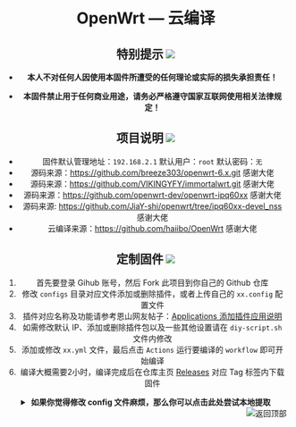 <div align="center">
<h1>OpenWrt — 云编译</h1>

## 特别提示 [![](https://img.shields.io/badge/-个人免责声明-FFFFFF.svg)](#特别提示-)

- **本人不对任何人因使用本固件所遭受的任何理论或实际的损失承担责任！**

- **本固件禁止用于任何商业用途，请务必严格遵守国家互联网使用相关法律规定！**

## 项目说明 [![](https://img.shields.io/badge/-项目基本介绍-FFFFFF.svg)](#项目说明-)
- 固件默认管理地址：`192.168.2.1` 默认用户：`root` 默认密码：`无`
- 源码来源：https://github.com/breeze303/openwrt-6.x.git 感谢大佬
- 源码来源：https://github.com/VIKINGYFY/immortalwrt.git 感谢大佬
- 源码来源：https://github.com/openwrt-dev/openwrt-ipq60xx 感谢大佬
- 源码来源: https://github.com/JiaY-shi/openwrt/tree/ipq60xx-devel_nss 感谢大佬
- 云编译来源：https://github.com/haiibo/OpenWrt 感谢大佬

## 定制固件 [![](https://img.shields.io/badge/-项目基本编译教程-FFFFFF.svg)](#定制固件-)
1. 首先要登录 Gihub 账号，然后 Fork 此项目到你自己的 Github 仓库
2. 修改 `configs` 目录对应文件添加或删除插件，或者上传自己的 `xx.config` 配置文件
3. 插件对应名称及功能请参考恩山网友帖子：[Applications 添加插件应用说明](https://www.right.com.cn/forum/thread-3682029-1-1.html)
4. 如需修改默认 IP、添加或删除插件包以及一些其他设置请在 `diy-script.sh` 文件内修改
5. 添加或修改 `xx.yml` 文件，最后点击 `Actions` 运行要编译的 `workflow` 即可开始编译
6. 编译大概需要2小时，编译完成后在仓库主页 [Releases](https://github.com/laipeng668/openwrt-ci-breeze303/releases) 对应 Tag 标签内下载固件
<details>
<summary><b>&nbsp;如果你觉得修改 config 文件麻烦，那么你可以点击此处尝试本地提取</b></summary>

1. 首先装好 Linux 系统，推荐 Debian 11 或 Ubuntu LTS

2. 安装编译依赖环境

   ```bash
   sudo apt update -y
   sudo apt full-upgrade -y
   sudo apt install -y ack antlr3 asciidoc autoconf automake autopoint binutils bison build-essential \
   bzip2 ccache cmake cpio curl device-tree-compiler fastjar flex gawk gettext gcc-multilib g++-multilib \
   git gperf haveged help2man intltool libc6-dev-i386 libelf-dev libglib2.0-dev libgmp3-dev libltdl-dev \
   libmpc-dev libmpfr-dev libncurses5-dev libncursesw5-dev libreadline-dev libssl-dev libtool lrzsz \
   mkisofs msmtp nano ninja-build p7zip p7zip-full patch pkgconf python2.7 python3 python3-pyelftools \
   libpython3-dev qemu-utils rsync scons squashfs-tools subversion swig texinfo uglifyjs upx-ucl unzip \
   vim wget xmlto xxd zlib1g-dev
   ```

3. 下载源代码，更新 feeds 并安装到本地

   ```bash
   git clone https://github.com/coolsnowwolf/lede
   cd lede
   ./scripts/feeds update -a
   ./scripts/feeds install -a
   ```

4. 复制 diy-script.sh 文件内所有内容到命令行，添加自定义插件和自定义设置

5. 命令行输入 `make menuconfig` 选择配置，选好配置后导出差异部分到 seed.config 文件

   ```bash
   make defconfig
   ./scripts/diffconfig.sh > seed.config
   ```

7. 命令行输入 `cat seed.config` 查看这个文件，也可以用文本编辑器打开

8. 复制 seed.config 文件内所有内容到 configs 目录对应文件中覆盖就可以了

   **如果看不懂编译界面可以参考 YouTube 视频：[软路由固件 OpenWrt 编译界面设置](https://www.youtube.com/watch?v=jEE_J6-4E3Y&list=WL&index=7)**
</details>


<a href="#readme">
<img src="https://img.shields.io/badge/-返回顶部-FFFFFF.svg" title="返回顶部" align="right"/>
</a>
